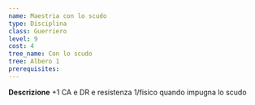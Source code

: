 ```yaml
---
name: Maestria con lo scudo
type: Disciplina
class: Guerriero
level: 9
cost: 4
tree_name: Con lo scudo
tree: Albero 1
prerequisites: 
---
```


**Descrizione**
+1 CA e DR e resistenza 1/fisico quando impugna lo scudo